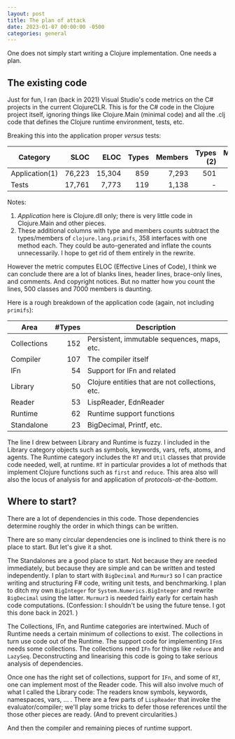 ```yaml
---
layout: post
title: The plan of attack
date: 2023-01-07 00:00:00 -0500
categories: general
---
```


One does not simply start writing a Clojure implementation.  One needs a plan.

## The existing code

Just for fun, I ran (back in 2021) Visual Studio's code metrics on the C# projects in the current ClojureCLR.  This is for the C# code in the Clojure project itself, ignoring things like Clojure.Main (minimal code) and all the .clj code that defines the Clojure runtime environment, tests, etc.

Breaking this into the application proper _versus_ tests:

| Category    		|   SLOC 	|   ELOC 	| Types 	| Members 	| Types (2)		| Members (2) 	|
|-------------		|-------:	|-------:	|------:	|--------:	|----------:	|------------:	|
| Application(1) 	| 76,223 	| 15,304 	|   859 	|   7,293 	|       501 	|       6,935 	|
| Tests       		| 17,761 	|  7,773 	|   119 	|   1,138 	|         - 	|           - 	|

Notes:

1.  _Application_ here is Clojure.dll only;  there is very little code in Clojure.Main and other pieces.
2.  These additional columns with type and members counts subtract the types/members of `clojure.lang.primifs`, 358 interfaces with one method each.  They could be auto-generated and inflate the counts unnecessarily. I hope to get rid of them entirely in the rewrite.

However the metric computes ELOC (Effective Lines of Code), I think we can conclude there are a lot of blanks lines, header lines, brace-only lines, and comments.  And copyright notices. But no matter how you count the lines, 500 classes and 7000 members is daunting.


Here is a rough breakdown of the application code (again, not including `primifs`):

| Area 			| #Types	| Description										|
|------			| -------:	| ---------											|
| Collections	| 152		| Persistent, immutable sequences, maps, etc.		|	
| Compiler		| 107		| The compiler itself								|
| IFn			| 54		| Support for IFn and related						|
| Library		| 50		| Clojure entities that are not collections, etc.	|
| Reader		| 53		| LispReader, EdnReader								|
| Runtime		| 62		| Runtime support functions							|
| Standalone	| 23		| BigDecimal, Printf, etc.							|

The line I drew between Library and Runtime is fuzzy.  I included in the Library category objects such as symbols, keywords, vars, refs, atoms, and agents.  The Runtime category includes the `RT` and `Util` classes that provide code needed, well, at runtime.  `RT` in particular provides a lot of methods that implement Clojure functions such as `first` and `reduce`. This area also will also the locus of analysis for and application of _protocols-at-the-bottom_.

## Where to start?

There are a lot of dependencies in this code.  Those dependencies determine roughly the order in which things can be written.

There are so many circular dependencies one is inclined to think there is no place to start.  But let's give it a shot.

The Standalones are a good place to start.  Not because they are needed immediately, but because they are simple and can be written and tested independently.  I plan to start with `BigDecimal` and `Murmur3` so I can practice writing and structuring F# code, writing unit tests, and benchmarking.  I plan to ditch my own `BigInteger` for `System.Numerics.BigInteger` and rewrite `BigDecimal` using the latter.  `Murmur3` is needed fairly early for certain hash code computations.  (Confession: I shouldn't be using the future tense.  I got this done back in 2021. )

The Collections, IFn, and Runtime categories are intertwined.   Much of Runtime needs a certain minimum of collections to exist.  The collections in turn use code out of the Runtime.  The support code for implementing `IFn`s needs some collections.  The collections need `IFn` for things like `reduce` and `LazySeq`.   Deconstructing and linearising this code is going to take serious analysis of dependencies.  

Once one has the right set of collections, support for `IFn`, and some of `RT`, one can implement most of the Reader code. This will also involve much of what I called the Library code:  The readers know symbols, keywords, namespaces, vars, ... . There are a few parts of  `LispReader` that invoke the evaluator/compiler; we'll play some tricks to defer those references until the those other pieces are ready. (And to prevent circularities.)

And then the compiler and remaining pieces of runtime support.

